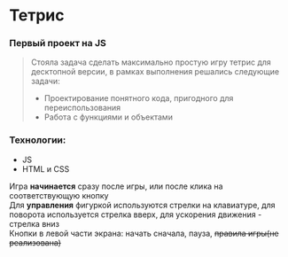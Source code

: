 <!--  Название проекта -->
# Тетрис

<!-- Цель создания проекта, для какого курса, предмета выполнялся проект -->
### Первый проект на JS
<!--  Описание проекта, чему научилась, что попробовала реализовать в рамках создания проекта -->
> Стояла задача сделать максимально простую игру тетрис для десктопной версии, в рамках выполнения решались следующие задачи:
> - Проектирование понятного кода, пригодного для переиспользования
> - Работа с функциями и объектами
>   

<!--  Какие технологии были использованы -->
### Технологии:
- JS
- HTML и CSS

<!--  Как использовать проект, какие особенности использования -->
Игра **начинается** сразу после игры, или после клика на соответствующую кнопку<br>
Для **управления** фигуркой используются стрелки на клавиатуре, для поворота используется стрелка вверх, для ускорения движения - стрелка вниз<br>
Кнопки в левой части экрана: начать сначала, пауза, ~~правила игры(не реализована)~~
